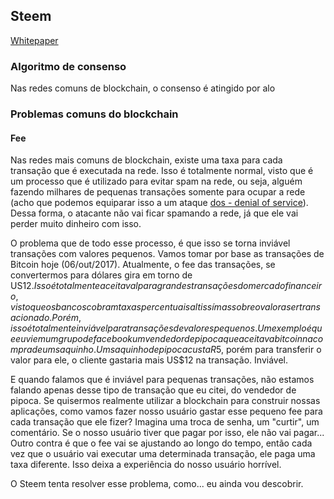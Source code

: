 ## Steem

[Whitepaper](https://steem.io/SteemWhitePaper.pdf)

### Algoritmo de consenso
Nas redes comuns de blockchain, o consenso é atingido por alo

### Problemas comuns do blockchain

#### Fee
Nas redes mais comuns de blockchain, existe uma taxa para cada transação que é executada na rede. Isso é totalmente normal, visto que é um processo que é utilizado para evitar spam na rede, ou seja, alguém fazendo milhares de pequenas transações somente para ocupar a rede (acho que podemos equiparar isso a um ataque [dos - denial of service](https://en.wikipedia.org/wiki/Denial-of-service_attack)). Dessa forma, o atacante não vai ficar spamando a rede, já que ele vai perder muito dinheiro com isso.

O problema que de todo esse processo, é que isso se torna inviável transações com valores pequenos. Vamos tomar por base as transações de Bitcoin hoje (06/out/2017). Atualmente, o fee das transações, se convertermos para dólares gira em torno de US$12. Isso é totalmente aceitaval para grandes transações do mercado financeiro, visto que os bancos cobram taxas percentuais altissímas sobre o valor a ser transacionado. Porém, isso é totalmente inviável para transações de valores pequenos. Um exemplo é que eu vi em um grupo de facebook um vendedor de pipoca que aceitava bitcoin na compra de um saquinho. Um saquinho de pipoca custa R$5, porém para transferir o valor para ele, o cliente gastaria mais US$12 na transação. Inviável.

E quando falamos que é inviável para pequenas transações, não estamos falando apenas desse tipo de transação que eu citei, do vendedor de pipoca. Se quisermos realmente utilizar a blockchain para construir nossas aplicações, como vamos fazer nosso usuário gastar esse pequeno fee para cada transação que ele fizer? Imagina uma troca de senha, um "curtir", um comentário. Se o nosso usuário tiver que pagar por isso, ele não vai pagar...
Outro contra é que o fee vai se ajustando ao longo do tempo, então cada vez que o usuário vai executar uma determinada transação, ele paga uma taxa diferente. Isso deixa a experiência do nosso usuário horrível.

O Steem tenta resolver esse problema, como... eu ainda vou descobrir.
